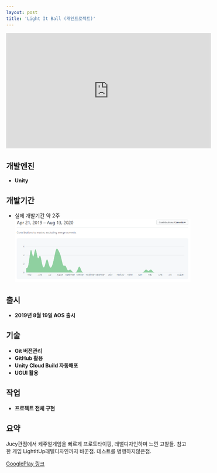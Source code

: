 ```yaml
---
layout: post
title: 'Light It Ball (개인프로젝트)'
---
```


<iframe width="560" height="315" src="https://www.youtube.com/embed/T98_c9EH3ug" frameborder="0" allow="accelerometer; autoplay; encrypted-media; gyroscope; picture-in-picture" allowfullscreen></iframe>

개발엔진
------
- **Unity**

개발기간
------
- 실제 개발기간 약 2주
![LightItballCommint](/assets/LightItballCommint.PNG)

출시
------
- **2019년 8월 19일 AOS 출시**


기술
------
- **Git 버전관리**
- **GitHub 활용**
- **Unity Cloud Build 자동배포**
- **UGUI 활용**

작업
------
- **프로젝트 전체 구현**

요약
------
Jucy관점에서 케주얼게임을 빠르게 프로토타이핑, 래밸디자인하며 느낀 고찰들. 참고한 게임 LightItUp래밸디자인까지 바꾼점. 테스트를 병행하지않은점.

[GooglePlay 링크](https://play.google.com/store/apps/details?id=com.PIGames.LightItBall)
